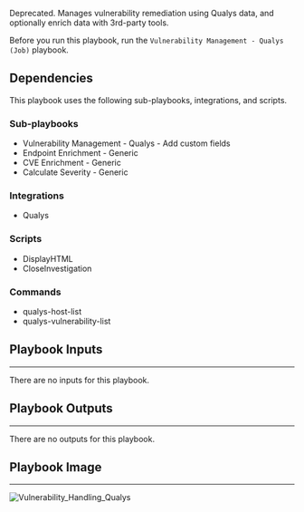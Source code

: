 Deprecated. Manages vulnerability remediation using Qualys data, and optionally enrich data with 3rd-party tools.

Before you run this playbook, run the `Vulnerability Management - Qualys (Job)` playbook.

## Dependencies
This playbook uses the following sub-playbooks, integrations, and scripts.

### Sub-playbooks
* Vulnerability Management - Qualys - Add custom fields
* Endpoint Enrichment - Generic
* CVE Enrichment - Generic
* Calculate Severity - Generic

### Integrations
* Qualys

### Scripts
* DisplayHTML
* CloseInvestigation

### Commands
* qualys-host-list
* qualys-vulnerability-list

## Playbook Inputs
---
There are no inputs for this playbook.

## Playbook Outputs
---
There are no outputs for this playbook.

## Playbook Image
---
![Vulnerability_Handling_Qualys](../../doc_files/Vulnerability_Handling_Qualys.png/n)
